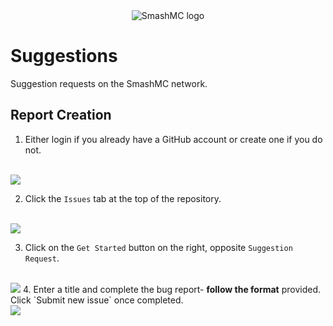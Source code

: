 <div align="center">
<img src="https://imgur.com/OxrDchP.png" alt="SmashMC logo" align="middle"></img>
</div>

# Suggestions
Suggestion requests on the SmashMC network.

## Report Creation
1. Either login if you already have a GitHub account or create one if you do not.
</br>
<img src="https://imgur.com/mcx9jtt.png"></img>

2. Click the `Issues` tab at the top of the repository.
</br>
<img src="https://imgur.com/8KPxql8.png"></img>

3. Click on the `Get Started` button on the right, opposite `Suggestion Request`.
</br>
<img src="https://imgur.com/a0qMkBA.png"></img>
4. Enter a title and complete the bug report- <strong>follow the format</strong> provided. Click `Submit new issue` once completed.
</br>
<img src="https://imgur.com/XXiEvXK.png"></img>
